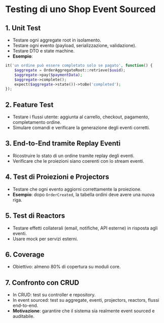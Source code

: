 # Testing di uno Shop Event Sourced

## 1. Unit Test
- Testare ogni aggregate root in isolamento.
- Testare ogni evento (payload, serializzazione, validazione).
- Testare DTO e state machine.
- **Esempio**:
```php
it('un ordine può essere completato solo se pagato', function() {
    $aggregate = OrderAggregateRoot::retrieve($uuid);
    $aggregate->pay($paymentData);
    $aggregate->complete();
    expect($aggregate->state())->toBe('completed');
});
```

## 2. Feature Test
- Testare i flussi utente: aggiunta al carrello, checkout, pagamento, completamento ordine.
- Simulare comandi e verificare la generazione degli eventi corretti.

## 3. End-to-End tramite Replay Eventi
- Ricostruire lo stato di un ordine tramite replay degli eventi.
- Verificare che le proiezioni siano coerenti con lo stream eventi.

## 4. Test di Proiezioni e Projectors
- Testare che ogni evento aggiorni correttamente la proiezione.
- **Esempio**: dopo `OrderCreated`, la tabella ordini deve avere una nuova riga.

## 5. Test di Reactors
- Testare effetti collaterali (email, notifiche, API esterne) in risposta agli eventi.
- Usare mock per servizi esterni.

## 6. Coverage
- Obiettivo: almeno 80% di copertura su moduli core.

## 7. Confronto con CRUD
- In CRUD: test su controller e repository.
- In event sourced: test su aggregate, eventi, projectors, reactors, flussi end-to-end.
- **Motivazione**: garantire che il sistema sia realmente event sourced e auditabile. 
